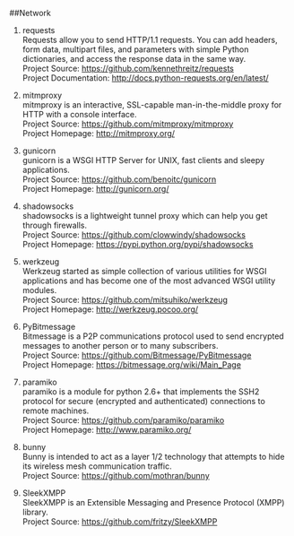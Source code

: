 ##Network

1. requests  
Requests allow you to send HTTP/1.1 requests. You can add headers, form data, multipart files, and parameters with simple Python dictionaries, and access the response data in the same way.  
Project Source: https://github.com/kennethreitz/requests  
Project Documentation: http://docs.python-requests.org/en/latest/ 

1. mitmproxy  
mitmproxy is an interactive, SSL-capable man-in-the-middle proxy for HTTP with a console interface.  
Project Source: https://github.com/mitmproxy/mitmproxy  
Project Homepage: http://mitmproxy.org/

1. gunicorn  
gunicorn is a WSGI HTTP Server for UNIX, fast clients and sleepy applications.  
Project Source: https://github.com/benoitc/gunicorn  
Project Homepage: http://gunicorn.org/

1. shadowsocks  
shadowsocks is a lightweight tunnel proxy which can help you get through firewalls.  
Project Source: https://github.com/clowwindy/shadowsocks  
Project Homepage: https://pypi.python.org/pypi/shadowsocks

1. werkzeug  
Werkzeug started as simple collection of various utilities for WSGI applications and has become one of the most advanced WSGI utility modules.  
Project Source: https://github.com/mitsuhiko/werkzeug  
Project Homepage: http://werkzeug.pocoo.org/

1. PyBitmessage  
Bitmessage is a P2P communications protocol used to send encrypted messages to another person or to many subscribers.   
Project Source: https://github.com/Bitmessage/PyBitmessage  
Project Homepage: https://bitmessage.org/wiki/Main_Page  
 
1. paramiko  
paramiko is a module for python 2.6+ that implements the SSH2 protocol for secure (encrypted and authenticated) connections to remote machines.  
Project Source: https://github.com/paramiko/paramiko  
Project Homepage: http://www.paramiko.org/  

1. bunny  
Bunny is intended to act as a layer 1/2 technology that attempts to hide its wireless mesh communication traffic.   
Project Source: https://github.com/mothran/bunny  

1. SleekXMPP  
SleekXMPP is an Extensible Messaging and Presence Protocol (XMPP) library.  
Project Source: https://github.com/fritzy/SleekXMPP  

